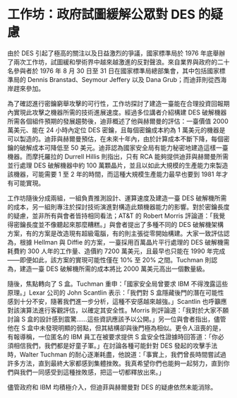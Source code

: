 # 工作坊：政府試圖緩解公眾對 DES 的疑慮
由於 DES 引起了極高的關注以及日益激烈的爭議，國家標準局於 1976 年底舉辦了兩次工作坊，試圖緩和學術界中越來越激進的反對聲浪。來自業界與政府的二十名參與者於 1976 年 8 月 30 日至 31 日在國家標準局總部集會，其中包括國家標準局的 Dennis Branstad、Seymour Jeffery 以及 Dana Grub；而迪菲則從西海岸趕來參加。

為了確認進行密鑰窮舉攻擊的可行性，工作坊探討了建造一臺能在合理投資回報期內實現此攻擊之機器所需的技術進展速度。經過多位講者介紹構建 DES 破解機器所需各個組件預期的發展趨勢後，迪菲概述了他與赫爾曼的評估：一臺價值 2000 萬美元、能在 24 小時內定位 DES 密鑰，且每個密鑰成本約為 1 萬美元的機器是可以製造的。迪菲與赫爾曼預估，在未來十年內，由於計算成本不斷下降，每個密鑰的破解成本可降低至 50 美元。迪菲認為國家安全局有能力秘密地建造這樣一臺機器。而摩托羅拉的 Durrell Hillis 則指出，只有 RCA 能夠提供迪菲與赫爾曼所需並行處理 DES 破解機器中約 100 萬顆晶片，並且以如此大規模的生產能力來製造該機器，可能需要 1 至 2 年的時間，而這種大規模生產能力最早也要到 1981 年才有可能實現。

工作坊隨後分成兩組，一組負責推測設計、運算速度及建造一臺 DES 破解機所需的成本，另一組則專注於探討技術演進對構造此類機器能力的影響。對於密鑰長度的疑慮，並非所有與會者皆持相同看法；AT&T 的 Robert Morris 評論道：「我覺得密鑰長度並不像聽起來那麼糟糕。」與會者提出了多種不同的 DES 破解機架構方案，有的方案是改造現有超級電腦，有的則主張從零開始構建。大家一致評估認為，根據 Hellman 與 Diffie 的方案，一臺採用百萬晶片平行處理的 DES 破解機需耗費約 300 人年的工作量、造價約 7200 萬美元，且最早也只能在 1990 年完成——即便如此，該方案的實現可能性僅在 10% 至 20% 之間。Tuchman 則認為，建造一臺 DES 破解機所需的成本將比 2000 萬美元高出一個數量級。

隨後，焦點轉向了 S 盒。Tuchman 重申：「國家安全局曾要求 IBM 不得洩露這些原理。」Lexar 公司的 John Scantlin 表示：「我們對 S 盒隱藏後門的潛在可能性感到十分不安，隨著我們進一步分析，這種不安感越來越強。」Scantlin 也呼籲應對該演算法進行客觀評估，以確定其安全性。Morris 則評論道：「我對於大家不願討論 S 盒的設計感到震驚……這些資訊應該予以公開。」另一位與會者指出，儘管他在 S 盒中未發現明顯的弱點，但其結構卻與後門極為相似。更令人沮喪的是，有報導稱，一位匿名的 IBM 員工在被要求提供 S 盒安全性證據時回答道：「你必須相信我們，我們都是好童子軍。」在討論各種可能針對 DES 發起的攻擊手法時，Walter Tuchman 的耐心逐漸耗盡，他說道：「事實上，我們曾長時間嘗試過許多方法，直到最終大家都感到集體挫敗。我真希望你們也能夠一起努力，直到你們與我們一同感受到這種挫敗感，把這一切都釋放出來。」

儘管政府和 IBM 均積極介入，但迪菲與赫爾曼對 DES 的疑慮依然未能消除。